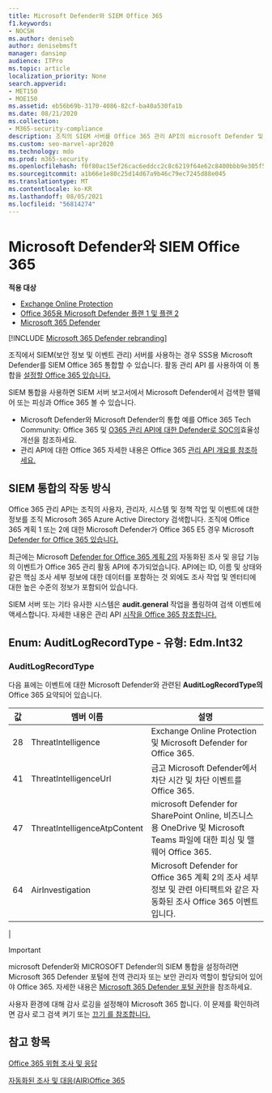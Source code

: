 ```yaml
---
title: Microsoft Defender와 SIEM Office 365
f1.keywords:
- NOCSH
ms.author: deniseb
author: denisebmsft
manager: dansimp
audience: ITPro
ms.topic: article
localization_priority: None
search.appverid:
- MET150
- MOE150
ms.assetid: eb56b69b-3170-4086-82cf-ba40a530fa1b
ms.date: 08/21/2020
ms.collection:
- M365-security-compliance
description: 조직의 SIEM 서버를 Office 365 관리 API의 microsoft Defender 및 관련 위협 Office 365 통합합니다.
ms.custom: seo-marvel-apr2020
ms.technology: mdo
ms.prod: m365-security
ms.openlocfilehash: f0f80ac15ef26cac6eddcc2c8c6219f64e62c8400bbb9e305f5961c08d1b6ab0
ms.sourcegitcommit: a1b66e1e80c25d14d67a9b46c79ec7245d88e045
ms.translationtype: MT
ms.contentlocale: ko-KR
ms.lasthandoff: 08/05/2021
ms.locfileid: "56814274"
---
```

# <a name="siem-integration-with-microsoft-defender-for-office-365"></a>Microsoft Defender와 SIEM Office 365

**적용 대상**
- [Exchange Online Protection](exchange-online-protection-overview.md)
- [Office 365용 Microsoft Defender 플랜 1 및 플랜 2](defender-for-office-365.md)
- [Microsoft 365 Defender](../defender/microsoft-365-defender.md)

[!INCLUDE [Microsoft 365 Defender rebranding](../includes/microsoft-defender-for-office.md)]


조직에서 SIEM(보안 정보 및 이벤트 관리) 서버를 사용하는 경우 SSS용 Microsoft Defender를 SIEM Office 365 통합할 수 있습니다. 활동 관리 API 를 사용하여 이 통합을 [설정할 Office 365 있습니다.](/office/office-365-management-api/office-365-management-activity-api-reference)

SIEM 통합을 사용하면 SIEM 서버 보고서에서 Microsoft Defender에서 검색한 맬웨어 또는 피싱과 Office 365 볼 수 있습니다.

- Microsoft Defender와 Microsoft Defender의 통합 예를 Office 365 Tech Community: Office 365 및 [O365 관리 API에 대한 Defender로 SOC의](https://techcommunity.microsoft.com/t5/microsoft-security-and/improve-the-effectiveness-of-your-soc-with-office-365-atp-and/ba-p/1525185)효율성 개선을 참조하세요.
- 관리 API에 대한 Office 365 자세한 내용은 Office 365 [관리 API 개요를 참조하세요.](/office/office-365-management-api/office-365-management-apis-overview)

## <a name="how-siem-integration-works"></a>SIEM 통합의 작동 방식

Office 365 관리 API는 조직의 사용자, 관리자, 시스템 및 정책 작업 및 이벤트에 대한 정보를 조직 Microsoft 365 Azure Active Directory 검색합니다. 조직에 Office 365 계획 1 또는 2에 대한 Microsoft Defender가 Office 365 E5 경우 Microsoft [Defender for Office 365 있습니다.](/office/office-365-management-api/office-365-management-activity-api-schema#office-365-advanced-threat-protection-and-threat-investigation-and-response-schema)

최근에는 Microsoft [Defender for Office 365 계획 2의](defender-for-office-365.md#microsoft-defender-for-office-365-plan-1-and-plan-2) 자동화된 조사 및 응답 기능의 이벤트가 Office 365 관리 활동 API에 추가되었습니다. API에는 ID, 이름 및 상태와 같은 핵심 조사 세부 정보에 대한 데이터를 포함하는 것 외에도 조사 작업 및 엔터티에 대한 높은 수준의 정보가 포함되어 있습니다.

SIEM 서버 또는 기타 유사한 시스템은 **audit.general** 작업을 폴링하여 검색 이벤트에 액세스합니다. 자세한 내용은 관리 API [시작을 Office 365 참조합니다.](/office/office-365-management-api/get-started-with-office-365-management-apis)

## <a name="enum-auditlogrecordtype---type-edmint32"></a>Enum: AuditLogRecordType - 유형: Edm.Int32

### <a name="auditlogrecordtype"></a>AuditLogRecordType

다음 표에는 이벤트에 대한 Microsoft Defender와 관련된 **AuditLogRecordType의** Office 365 요약되어 있습니다.

| 값 | 멤버 이름 | 설명 |
|---|---|---|
| 28| ThreatIntelligence | Exchange Online Protection 및 Microsoft Defender for Office 365. |
| 41| ThreatIntelligenceUrl | 금고 Microsoft Defender에서 차단 시간 및 차단 이벤트를 Office 365. |
| 47| ThreatIntelligenceAtpContent | microsoft Defender for SharePoint Online, 비즈니스용 OneDrive 및 Microsoft Teams 파일에 대한 피싱 및 맬웨어 Office 365. |
| 64| AirInvestigation | Microsoft Defender for Office 365 계획 2의 조사 세부 정보 및 관련 아티팩트와 같은 자동화된 조사 Office 365 이벤트입니다. |
|

> [!IMPORTANT]
> microsoft Defender와 MICROSOFT Defender의 SIEM 통합을 설정하려면 Microsoft 365 Defender 포털에 전역 관리자 또는 보안 관리자 역할이 할당되어 있어야 Office 365. 자세한 내용은 [Microsoft 365 Defender 포털 권한](permissions-microsoft-365-security-center.md)을 참조하세요.
>
> 사용자 환경에 대해 감사 로깅을 설정해야 Microsoft 365 합니다. 이 문제를 확인하려면 감사 로그 검색 켜기 또는 [끄기 를 참조합니다.](../../compliance/turn-audit-log-search-on-or-off.md)

## <a name="see-also"></a>참고 항목

[Office 365 위협 조사 및 응답](office-365-ti.md)

[자동화된 조사 및 대응(AIR)Office 365](automated-investigation-response-office.md)